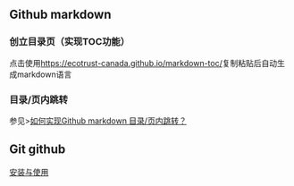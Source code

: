 ## Github markdown 
### 创立目录页（实现TOC功能）
点击使用<https://ecotrust-canada.github.io/markdown-toc/>复制粘贴后自动生成markdown语言

### 目录/页内跳转
 

参见>[如何实现Github markdown 目录/页内跳转？](https://www.zhihu.com/question/58630229)

## Git github
[安装与使用](https://github.com/iMyGirl/Git-Github)
